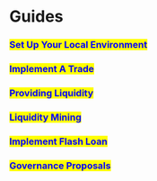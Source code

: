 # Guides

### <mark style="color:blue;">Set Up Your Local Environment</mark>

### <mark style="color:blue;">Implement A Trade</mark>

### <mark style="color:blue;">Providing Liquidity</mark>

### <mark style="color:blue;">Liquidity Mining</mark>

### <mark style="color:blue;">Implement Flash Loan</mark>

### <mark style="color:blue;">Governance Proposals</mark>
